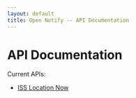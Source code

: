 ```yaml
---
layout: default
title: Open Notify -- API Documentation
---
```


# API Documentation

Current APIs:

 - [ISS Location Now](/Open-Notify-API/ISS-Location-Now)

